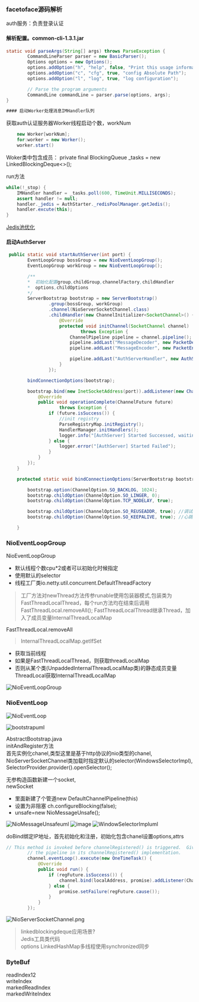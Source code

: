 ### facetoface源码解析
auth服务：负责登录认证  
#### 解析配置。common-cli-1.3.1.jar
```java
static void parseArgs(String[] args) throws ParseException {
        CommandLineParser parser = new BasicParser();
        Options options = new Options();
        options.addOption("h", "help", false, "Print this usage information");
        options.addOption("c", "cfg", true, "config Absolute Path");
        options.addOption("l", "log", true, "log configuration");

        // Parse the program arguments
        CommandLine commandLine = parser.parse(options, args);
}

#### 启动Worker处理消息IMHandler队列
```
获取auth认证服务器Worker线程启动个数，workNum
```java
    new Worker[workNum]; 
    for:worker = new Worker();
    worker.start()
```
Woker类中包含成员：
private final BlockingQueue<IMHandler> _tasks = new LinkedBlockingDeque<>();

run方法
```java
while(!_stop) {
    IMHandler handler = _tasks.poll(600, TimeUnit.MILLISECONDS);
    assert handler != null;
    handler._jedis = AuthStarter._redisPoolManager.getJedis();
    handler.excute(this);
}
```
[Jedis池优化](https://www.alibabacloud.com/help/zh/doc-detail/98726.htm)

#### 启动AuthServer
```java
 public static void startAuthServer(int port) {
        EventLoopGroup bossGroup = new NioEventLoopGroup();
        EventLoopGroup workGroup = new NioEventLoopGroup();

        /**
        *  初始化配置group,childGroup,channelFactory,childHandler
        *  options,childOptions
        */
        ServerBootstrap bootstrap = new ServerBootstrap()
                .group(bossGroup, workGroup)
                .channel(NioServerSocketChannel.class)
                .childHandler(new ChannelInitializer<SocketChannel>() {
                    @Override
                    protected void initChannel(SocketChannel channel)
                            throws Exception {
                        ChannelPipeline pipeline = channel.pipeline();
                        pipeline.addLast("MessageDecoder", new PacketDecoder());
                        pipeline.addLast("MessageEncoder", new PacketEncoder());

                        pipeline.addLast("AuthServerHandler", new AuthServerHandler());
                    }
                });

        bindConnectionOptions(bootstrap);

        bootstrap.bind(new InetSocketAddress(port)).addListener(new ChannelFutureListener() {
            @Override
            public void operationComplete(ChannelFuture future)
                    throws Exception {
                if (future.isSuccess()) {
                    //init registry
                    ParseRegistryMap.initRegistry();
                    HandlerManager.initHandlers();
                    logger.info("[AuthServer] Started Successed, waiting for other server connect...");
                } else {
                    logger.error("[AuthServer] Started Failed");
                }
            }
        });
    }

    protected static void bindConnectionOptions(ServerBootstrap bootstrap) {

        bootstrap.option(ChannelOption.SO_BACKLOG, 1024);
        bootstrap.childOption(ChannelOption.SO_LINGER, 0);
        bootstrap.childOption(ChannelOption.TCP_NODELAY, true);

        bootstrap.childOption(ChannelOption.SO_REUSEADDR, true); //调试用
        bootstrap.childOption(ChannelOption.SO_KEEPALIVE, true); //心跳机制暂时使用TCP选项，之后再自己实现

    }

```
### NioEventLoopGroup

NioEventLoopGroup
* 默认线程个数cpu*2或者可以初始化时候指定
* 使用默认的selector
* 线程工厂类io.netty.util.concurrent.DefaultThreadFactory
> 工厂方法对newThread方法传参runable使用包装器模式,包装类为FastThreadLocalThread，每个run方法均在结束后调用 FastThreadLocal.removeAll();
> FastThreadLocalThread继承Thread，加入了成员变量InternalThreadLocalMap

FastThreadLocal.removeAll
> InternalThreadLocalMap.getIfSet
* 获取当前线程
* 如果是FastThreadLocalThread，则获取threadLocalMap
* 否则从某个类(UnpaddedInternalThreadLocalMap类)的静态成员变量ThreadLocal<InternalThreadLocalMap>获取InternalThreadLocalMap


![NioEventLoopGroup](./images/nioeventloopgroup.png)

### NioEventLoop
![NioEventLoop](./images/NioEventLoop.png)

![bootstrapuml](images/bootstrapuml.png)

AbstractBootstrap.java  
initAndRegister方法  
首先实例化chanel,类型这里是基于http协议的nio类型的chanel,  
NioServerSocketChannel类加载时指定默认的selector(WindowsSelectorImpl),  
SelectorProvider.provider().openSelector();

无参构造函数新建一个socket,  
newSocket
* 里面新建了个管道new DefaultChannelPipeline(this)
* 设置为非阻塞 ch.configureBlocking(false);
* unsafe=new NioMessageUnsafe();

![NioMessageUnsafeuml](ChanelSelectoruml/NioMessageUnsafeuml.png)
![image](ChanelSelectoruml/image.png)
![WindowSelectorImpluml](images/WindowSelectorImpluml.png)

doBind绑定IP地址，首先初始化和注册，初始化包含chanel设置options,attrs
```java
// This method is invoked before channelRegistered() is triggered.  Give user handlers a chance to set up
        // the pipeline in its channelRegistered() implementation.
        channel.eventLoop().execute(new OneTimeTask() {
            @Override
            public void run() {
                if (regFuture.isSuccess()) {
                    channel.bind(localAddress, promise).addListener(ChannelFutureListener.CLOSE_ON_FAILURE);
                } else {
                    promise.setFailure(regFuture.cause());
                }
            }
        });
```
![NioServerSocketChannel.png](images/NioServerSocketChannel.png)


> linkedblockingdeque应用场景?  
> Jedis工具类代码  
> options LinkedHashMap多线程使用synchronized同步

### ByteBuf
readIndex12  
writeIndex  
markedReadIndex  
markedWriteIndex 

